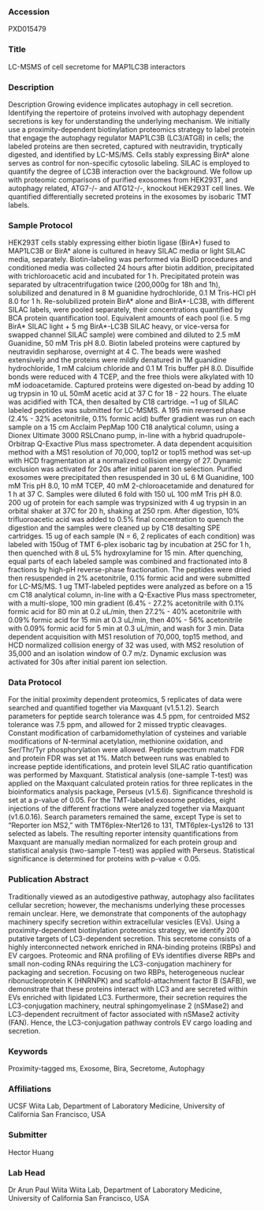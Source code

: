 ### Accession
PXD015479

### Title
LC-MSMS of cell secretome for MAP1LC3B interactors

### Description
Description Growing evidence implicates autophagy in cell secretion. Identifying the repertoire of proteins involved with autophagy dependent secretions is key for understanding the underlying mechanism. We initially use a proximity-dependent biotinylation proteomics strategy to label protein that engage the autophagy regulator MAP1LC3B (LC3/ATG8) in cells; the labeled proteins are then secreted, captured with neutravidin, tryptically digested, and identified by LC-MS/MS. Cells stably expressing BirA* alone serves as control for non-specific cytosolic labeling. SILAC is employed to quantify the degree of LC3B interaction over the background. We follow up with proteomic comparisons of purified exosomes from HEK293T, and autophagy related, ATG7-/- and ATG12-/-, knockout HEK293T cell lines.  We quantified differentially secreted proteins in the exosomes by isobaric TMT labels.

### Sample Protocol
HEK293T cells stably expressing either biotin ligase (BirA*) fused to MAP1LC3B or BirA* alone is cultured in heavy SILAC media or light SILAC media, separately. Biotin-labeling was performed via BioID procedures and conditioned media was collected 24 hours after biotin addition, precipitated with trichloroacetic acid and incubated for 1 h. Precipitated protein was separated by ultracentrifugation twice (200,000g for 18h and 1h), solubilized and denatured in 8 M guanidine hydrochloride, 0.1 M Tris-HCl pH 8.0 for 1 h. Re-solubilized protein BirA* alone and BirA*-LC3B, with different SILAC labels, were pooled separately, their concentrations quantified by BCA protein quantification tool. Equivalent amounts of each pool (i.e. 5 mg BirA* SILAC light + 5 mg BirA*-LC3B SILAC heavy, or vice-versa for swapped channel SILAC sample) were combined and diluted to 2.5 mM Guanidine, 50 mM Tris pH 8.0. Biotin labeled proteins were captured by neutravidin sepharose, overnight at 4 C. The beads were washed extensively and the proteins were mildly denatured in 1M guanidine hydrochloride, 1 mM calcium chloride and 0.1 M Tris buffer pH 8.0. Disulfide bonds were reduced with 4 TCEP, and the free thiols were alkylated with 10 mM iodoacetamide. Captured proteins were digested on-bead by adding 10 ug trypsin in 10 uL 50mM acetic acid at 37 C for 18 - 22 hours. The eluate was acidified with TCA, then desalted by C18 cartridge. ~1 ug of SILAC labeled peptides was submitted for LC-MSMS. A 195 min reversed phase (2.4% - 32% acetonitrile, 0.1% formic acid) buffer gradient was run on each sample on a 15 cm Acclaim PepMap 100 C18 analytical column, using a Dionex Ultimate 3000 RSLCnano pump, in-line with a hybrid quadrupole-Orbitrap Q-Exactive Plus mass spectrometer. A data dependent acquisition method with a MS1 resolution of 70,000, top12 or top15 method was set-up with HCD fragmentation at a normalized collision energy of 27. Dynamic exclusion was activated for 20s after initial parent ion selection. Purified exosomes were precipitated then resuspended in 30 uL 6 M Guanidine, 100 mM Tris pH 8.0, 10 mM TCEP, 40 mM 2-chloroacetamide and denatured for 1 h at 37 C.  Samples were diluted 6 fold with 150 uL 100 mM Tris pH 8.0. 200 ug of protein for each sample was trypsinized with 4 ug trypsin in an orbital shaker at 37C for 20 h, shaking at 250 rpm.  After digestion, 10% trifluoroacetic acid was added to 0.5% final concentration to quench the digestion and the samples were cleaned up by C18 desalting SPE cartridges.  15 ug of each sample (N = 6, 2 replicates of each condition) was labeled with 150ug of TMT 6-plex isobaric tag by incubation at 25C for 1 h, then quenched with 8 uL 5% hydroxylamine for 15 min.  After quenching, equal parts of each labeled sample was combined and fractionated into 8 fractions by high-pH reverse-phase fractionation.  The peptides were dried then resuspended in 2% acetonitrile, 0.1% formic acid and were submitted for LC-MS/MS. 1 ug TMT-labeled peptides were analyzed as before on a 15 cm C18 analytical column, in-line with a Q-Exactive Plus mass spectrometer, with a multi-slope, 100 min gradient (6.4%  - 27.2% acetonitrile with 0.1% formic acid for 80 min at 0.2 uL/min, then 27.2% - 40% acetonitrile with 0.09% formic acid for 15 min at 0.3 uL/min, then 40% - 56% acetonitrile  with 0.09% formic acid for 5 min at 0.3 uL/min, and wash for 3 min.  Data dependent acquisition with MS1 resolution of 70,000, top15 method, and HCD normalized collision energy of 32 was used, with MS2 resolution of 35,000 and an isolation window of 0.7 m/z. Dynamic exclusion was activated for 30s after initial parent ion selection.

### Data Protocol
For the initial proximity dependent proteomics, 5 replicates of data were searched and quantified together via Maxquant (v1.5.1.2). Search parameters for peptide search tolerance was 4.5 ppm, for centroided MS2 tolerance was 7.5 ppm, and allowed for 2 missed tryptic cleavages. Constant modification of carbamidomethylation of cysteines and variable modifications of N-terminal acetylation, methionine oxidation, and Ser/Thr/Tyr phosphorylation were allowed. Peptide spectrum match FDR and protein FDR was set at 1%. Match between runs was enabled to increase peptide identifications, and protein level SILAC ratio quantification was performed by Maxquant. Statistical analysis (one-sample T-test) was applied on the Maxquant calculated protein ratios for three replicates in the bioinformatics analysis package, Perseus (v1.5.6). Significance threshold is set at a p-value of 0.05. For the TMT-labeled exosome peptides, eight injections of the different fractions were analyzed together via Maxquant (v1.6.0.16).  Search parameters remained the same, except Type is set to “Reporter ion MS2,” with TMT6plex-Nter126 to 131, TMT6plex-Lys126 to 131 selected as labels.  The resulting reporter intensity quantifications from Maxquant are manually median normalized for each protein group and statistical analysis (two-sample T-test) was applied with Perseus.  Statistical significance is determined for proteins with p-value < 0.05.

### Publication Abstract
Traditionally viewed as an autodigestive pathway, autophagy also facilitates cellular secretion; however, the mechanisms underlying these processes remain unclear. Here, we demonstrate that components of the autophagy machinery specify secretion within extracellular vesicles (EVs). Using a proximity-dependent biotinylation proteomics strategy, we identify 200 putative targets of LC3-dependent secretion. This secretome consists of a highly interconnected network enriched in RNA-binding proteins (RBPs) and EV cargoes. Proteomic and RNA profiling of EVs identifies diverse RBPs and small non-coding RNAs requiring the LC3-conjugation machinery for packaging and secretion. Focusing on two RBPs, heterogeneous nuclear ribonucleoprotein K (HNRNPK) and scaffold-attachment factor B (SAFB), we demonstrate that these proteins interact with LC3 and are secreted within EVs enriched with lipidated LC3. Furthermore, their secretion requires the LC3-conjugation machinery, neutral sphingomyelinase 2 (nSMase2) and LC3-dependent recruitment of factor associated with nSMase2 activity (FAN). Hence, the LC3-conjugation pathway controls EV cargo loading and secretion.

### Keywords
Proximity-tagged ms, Exosome, Bira, Secretome, Autophagy

### Affiliations
UCSF
Wiita Lab, Department of Laboratory Medicine, University of California San Francisco, USA

### Submitter
Hector Huang

### Lab Head
Dr Arun Paul Wiita
Wiita Lab, Department of Laboratory Medicine, University of California San Francisco, USA


